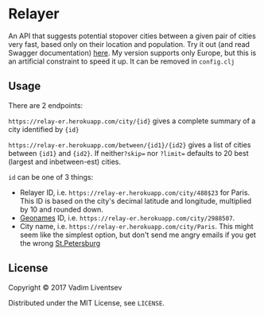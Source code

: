 # Relayer

An API that suggests potential stopover cities between a given pair of cities very fast, based only on their location and population. Try it out (and read Swagger documentation) [here](relay-er.herokuapp.com). My version supports only Europe, but this is an artificial constraint to speed it up. It can be removed in `config.clj`

## Usage

There are 2 endpoints:

`https://relay-er.herokuapp.com/city/{id}` gives a complete summary of a city identified by `{id}`

`https://relay-er.herokuapp.com/between/{id1}/{id2}` gives a list of cities between `{id1}` and `{id2}`. If neither`?skip=` nor `?limit=` defaults to 20 best (largest and inbetween-est) cities.

`id` can be one of 3 things:
- Relayer ID, i.e. `https://relay-er.herokuapp.com/city/488$23` for Paris. This ID is based on the city's decimal latitude and longitude, multiplied by 10 and rounded down.
- [Geonames](http://www.geonames.org) ID, i.e. `https://relay-er.herokuapp.com/city/2988507`.
- City name, i.e. `https://relay-er.herokuapp.com/city/Paris`. This might seem like the simplest option, but don't send me angry emails if you get the wrong [St.Petersburg](https://en.wikipedia.org/wiki/St._Petersburg,_Florida)

## License

Copyright © 2017 Vadim Liventsev

Distributed under the MIT License, see `LICENSE`.
